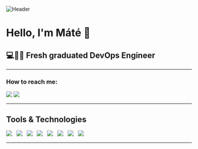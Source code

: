 ![Header]("https://github.com/lottimate/lottimate/blob/main/github-header-image.png")
<h1> Hello, I'm Máté 👋 </h1>
<h2>💻👨‍💻 Fresh graduated DevOps Engineer</h2>
<hr>

<h3>How to reach me:</h3>
<a href="https://www.linkedin.com/in/m%C3%A1t%C3%A9-lotti-2a3a30177"><img src="https://img.shields.io/badge/linkedin-%230077B5.svg?style=for-the-badge&logo=linkedin&logoColor=white)"></a>
<a href="mailto:lottimate10cinf@gmail.com"><img src="https://img.shields.io/badge/Gmail-D14836?style=for-the-badge&logo=gmail&logoColor=white"></a>
<hr>

<h2>Tools & Technologies</h2>

<img src="https://img.shields.io/badge/docker-%230db7ed.svg?style=for-the-badge&logo=docker&logoColor=white" />&nbsp;&nbsp;
<img src="https://img.shields.io/badge/Docker compose%20-%23F7DF1E.svg?&style=for-the-badge&color=B4C3D2" />&nbsp;&nbsp;
<img src="https://img.shields.io/badge/Git%20-%23F7DF1E.svg?&style=for-the-badge&color=000" />&nbsp;&nbsp;
<img src="https://img.shields.io/badge/GitHub%20-%23F7DF1E.svg?&style=for-the-badge&color=000" />&nbsp;&nbsp;
<img src="https://img.shields.io/badge/AWS%20-%23F7DF1E.svg?&style=for-the-badge&color=547bab" />&nbsp;&nbsp;
<img src="https://img.shields.io/badge/Discord%20-%23F7DF1E.svg?&style=for-the-badge&color=3C4C65" />&nbsp;&nbsp;
<img src="https://img.shields.io/badge/Next%20Cloud-0B94DE?style=for-the-badge&logo=nextcloud&logoColor=white" />&nbsp;&nbsp;
<img src="https://img.shields.io/badge/postgres-%23316192.svg?style=for-the-badge&logo=postgresql&logoColor=white" />&nbsp;&nbsp;
<hr>

<h2></h2>
